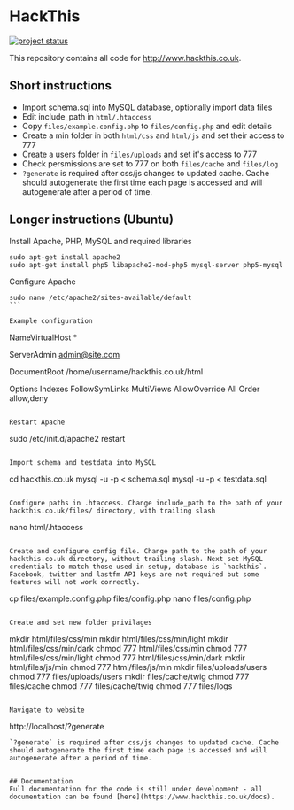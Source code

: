 HackThis
========
[![project status](http://stillmaintained.com/HackThis/hackthis.co.uk.png)](http://stillmaintained.com/HackThis/hackthis.co.uk)

This repository contains all code for http://www.hackthis.co.uk. 

## Short instructions
* Import schema.sql into MySQL database, optionally import data files
* Edit include_path in `html/.htaccess`
* Copy `files/example.config.php` to `files/config.php` and edit details
* Create a min folder in both `html/css` and `html/js` and set their access to 777
* Create a users folder in `files/uploads` and set it's access to 777
* Check persmissions are set to 777 on both `files/cache` and `files/log`
* `?generate` is required after css/js changes to updated cache. Cache should autogenerate the first time each page is accessed and will autogenerate after a period of time.

## Longer instructions (Ubuntu)
Install Apache, PHP, MySQL and required libraries
````
sudo apt-get install apache2
sudo apt-get install php5 libapache2-mod-php5 mysql-server php5-mysql
````

Configure Apache
````
sudo nano /etc/apache2/sites-available/default
```

Example configuration
````
NameVirtualHost *

ServerAdmin admin@site.com

DocumentRoot /home/username/hackthis.co.uk/html

Options Indexes FollowSymLinks MultiViews
AllowOverride All
Order allow,deny
````

Restart Apache
````
sudo /etc/init.d/apache2 restart
````

Import schema and testdata into MySQL
````
cd hackthis.co.uk
mysql -u <username> -p<password> < schema.sql
mysql -u <username> -p<password> < testdata.sql
````

Configure paths in .htaccess. Change include_path to the path of your hackthis.co.uk/files/ directory, with trailing slash
````
nano html/.htaccess
````

Create and configure config file. Change path to the path of your hackthis.co.uk directory, without trailing slash. Next set MySQL credentials to match those used in setup, database is `hackthis`. Facebook, twitter and lastfm API keys are not required but some features will not work correctly.
````
cp files/example.config.php files/config.php
nano files/config.php
````

Create and set new folder privilages
````
mkdir html/files/css/min
mkdir html/files/css/min/light
mkdir html/files/css/min/dark
chmod 777 html/files/css/min
chmod 777 html/files/css/min/light
chmod 777 html/files/css/min/dark
mkdir html/files/js/min
chmod 777 html/files/js/min
mkdir files/uploads/users
chmod 777 files/uploads/users
mkdir files/cache/twig
chmod 777 files/cache
chmod 777 files/cache/twig
chmod 777 files/logs
````

Navigate to website
````
http://localhost/?generate
````
`?generate` is required after css/js changes to updated cache. Cache should autogenerate the first time each page is accessed and will autogenerate after a period of time.


## Documentation
Full documentation for the code is still under development - all documentation can be found [here](https://www.hackthis.co.uk/docs).

